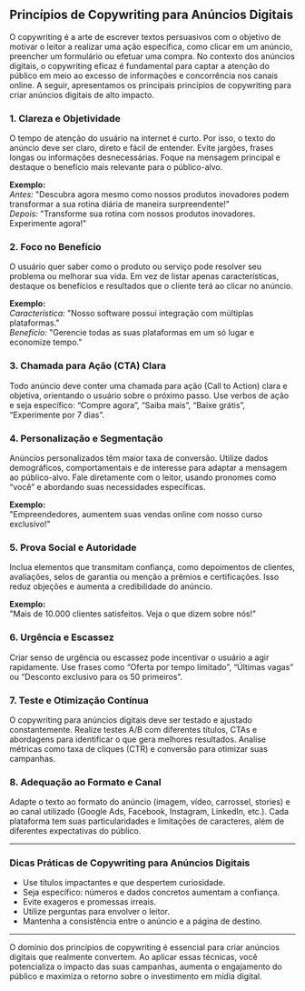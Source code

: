 
## Princípios de Copywriting para Anúncios Digitais

O copywriting é a arte de escrever textos persuasivos com o objetivo de motivar o leitor a realizar uma ação específica, como clicar em um anúncio, preencher um formulário ou efetuar uma compra. No contexto dos anúncios digitais, o copywriting eficaz é fundamental para captar a atenção do público em meio ao excesso de informações e concorrência nos canais online. A seguir, apresentamos os principais princípios de copywriting para criar anúncios digitais de alto impacto.

### 1. Clareza e Objetividade

O tempo de atenção do usuário na internet é curto. Por isso, o texto do anúncio deve ser claro, direto e fácil de entender. Evite jargões, frases longas ou informações desnecessárias. Foque na mensagem principal e destaque o benefício mais relevante para o público-alvo.

**Exemplo:**  
*Antes:* "Descubra agora mesmo como nossos produtos inovadores podem transformar a sua rotina diária de maneira surpreendente!"  
*Depois:* "Transforme sua rotina com nossos produtos inovadores. Experimente agora!"

### 2. Foco no Benefício

O usuário quer saber como o produto ou serviço pode resolver seu problema ou melhorar sua vida. Em vez de listar apenas características, destaque os benefícios e resultados que o cliente terá ao clicar no anúncio.

**Exemplo:**  
*Característica:* "Nosso software possui integração com múltiplas plataformas."  
*Benefício:* "Gerencie todas as suas plataformas em um só lugar e economize tempo."

### 3. Chamada para Ação (CTA) Clara

Todo anúncio deve conter uma chamada para ação (Call to Action) clara e objetiva, orientando o usuário sobre o próximo passo. Use verbos de ação e seja específico: “Compre agora”, “Saiba mais”, “Baixe grátis”, “Experimente por 7 dias”.

### 4. Personalização e Segmentação

Anúncios personalizados têm maior taxa de conversão. Utilize dados demográficos, comportamentais e de interesse para adaptar a mensagem ao público-alvo. Fale diretamente com o leitor, usando pronomes como “você” e abordando suas necessidades específicas.

**Exemplo:**  
"Empreendedores, aumentem suas vendas online com nosso curso exclusivo!"

### 5. Prova Social e Autoridade

Inclua elementos que transmitam confiança, como depoimentos de clientes, avaliações, selos de garantia ou menção a prêmios e certificações. Isso reduz objeções e aumenta a credibilidade do anúncio.

**Exemplo:**  
"Mais de 10.000 clientes satisfeitos. Veja o que dizem sobre nós!"

### 6. Urgência e Escassez

Criar senso de urgência ou escassez pode incentivar o usuário a agir rapidamente. Use frases como “Oferta por tempo limitado”, “Últimas vagas” ou “Desconto exclusivo para os 50 primeiros”.

### 7. Teste e Otimização Contínua

O copywriting para anúncios digitais deve ser testado e ajustado constantemente. Realize testes A/B com diferentes títulos, CTAs e abordagens para identificar o que gera melhores resultados. Analise métricas como taxa de cliques (CTR) e conversão para otimizar suas campanhas.

### 8. Adequação ao Formato e Canal

Adapte o texto ao formato do anúncio (imagem, vídeo, carrossel, stories) e ao canal utilizado (Google Ads, Facebook, Instagram, LinkedIn, etc.). Cada plataforma tem suas particularidades e limitações de caracteres, além de diferentes expectativas do público.

---

### Dicas Práticas de Copywriting para Anúncios Digitais

- Use títulos impactantes e que despertem curiosidade.
- Seja específico: números e dados concretos aumentam a confiança.
- Evite exageros e promessas irreais.
- Utilize perguntas para envolver o leitor.
- Mantenha a consistência entre o anúncio e a página de destino.

---

O domínio dos princípios de copywriting é essencial para criar anúncios digitais que realmente convertem. Ao aplicar essas técnicas, você potencializa o impacto das suas campanhas, aumenta o engajamento do público e maximiza o retorno sobre o investimento em mídia digital.
```
